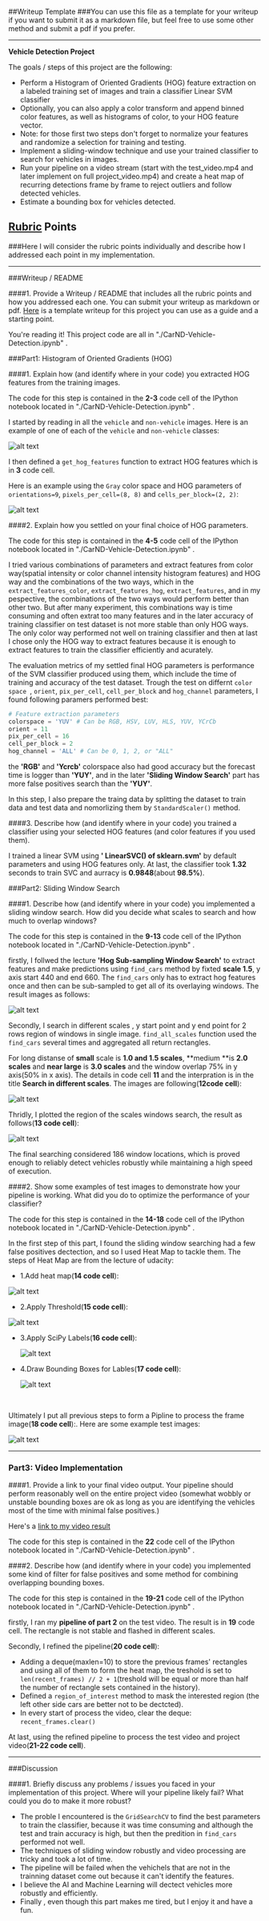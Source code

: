 ##Writeup Template
###You can use this file as a template for your writeup if you want to submit it as a markdown file, but feel free to use some other method and submit a pdf if you prefer.

---

**Vehicle Detection Project**

The goals / steps of this project are the following:

* Perform a Histogram of Oriented Gradients (HOG) feature extraction on a labeled training set of images and train a classifier Linear SVM classifier
* Optionally, you can also apply a color transform and append binned color features, as well as histograms of color, to your HOG feature vector. 
* Note: for those first two steps don't forget to normalize your features and randomize a selection for training and testing.
* Implement a sliding-window technique and use your trained classifier to search for vehicles in images.
* Run your pipeline on a video stream (start with the test_video.mp4 and later implement on full project_video.mp4) and create a heat map of recurring detections frame by frame to reject outliers and follow detected vehicles.
* Estimate a bounding box for vehicles detected.

[//]: # "Image References"
[image1]: ./examples/car_not_car.png
[image2]: ./examples/HOG_example.png
[image3]: ./examples/sliding_windows.png
[image4]: ./examples/sliding_windows2.png
[image5]: ./examples/sliding_windows3.png
[image6]: ./examples/heat_map1.png
[image7]: ./examples/heat_map2.png
[image8]: ./examples/heat_map3.png
[image9]: ./examples/heat_map4.png
[image10]: ./examples/pipeline_test.png
[video1]: ./project_video_output.mp4

## [Rubric](https://review.udacity.com/#!/rubrics/513/view) Points
###Here I will consider the rubric points individually and describe how I addressed each point in my implementation.  

---
###Writeup / README

####1. Provide a Writeup / README that includes all the rubric points and how you addressed each one.  You can submit your writeup as markdown or pdf.  [Here](https://github.com/udacity/CarND-Vehicle-Detection/blob/master/writeup_template.md) is a template writeup for this project you can use as a guide and a starting point.  

You're reading it!  This project code are all in  "./CarND-Vehicle-Detection.ipynb" .  

###Part1: Histogram of Oriented Gradients (HOG)

####1. Explain how (and identify where in your code) you extracted HOG features from the training images.

The code for this step is contained in the **2-3** code cell of the IPython notebook located in "./CarND-Vehicle-Detection.ipynb" . 

I started by reading in all the `vehicle` and `non-vehicle` images.  Here is an example of one of each of the `vehicle` and `non-vehicle` classes:

![alt text][image1]

I then defined a `get_hog_features` function to extract HOG features which is in **3** code cell.

Here is an example using the `Gray` color space and HOG parameters of `orientations=9`, `pixels_per_cell=(8, 8)` and `cells_per_block=(2, 2)`:


![alt text][image2]

####2. Explain how you settled on your final choice of HOG parameters.

The code for this step is contained in the **4-5** code cell of the IPython notebook located in "./CarND-Vehicle-Detection.ipynb" . 

I tried various combinations of parameters and extract features from color way(spatial intensity or color channel intensity histogram features) and HOG way and the combinations of the two ways, which in the  `extract_features_color`,  `extract_features_hog`, `extract_features`, and in my pespective, the combinations of the two ways would perform better than other two. But after many experiment, this combinations way is time consuming and often extrat too many features and in the later accuracy of training classifier on test dataset is not more stable than only HOG ways. The only color way performed not well on training classifier and then at last I chose only the HOG way to extract features because it is enough to extract features to train the classifier efficiently and acurately.

The evaluation metrics of my settled final HOG parameters is performance of the SVM classifier produced using them, which include the time of training and accuracy of the test dataset. Trough the test on differnt `color space `, `orient`, `pix_per_cell`, `cell_per_block` and `hog_channel` parameters, I found following paramers performed best:

```python
# Feature extraction parameters
colorspace = 'YUV' # Can be RGB, HSV, LUV, HLS, YUV, YCrCb
orient = 11
pix_per_cell = 16
cell_per_block = 2
hog_channel = 'ALL' # Can be 0, 1, 2, or "ALL"
```

the **'RGB'** and **'Ycrcb'** colorspace also had good accuracy but the forecast time is logger than **'YUY'**, and in the later **'Sliding Window Search'** part has more false positives search than the **'YUY'**.

In this step, I also prepare the traing data by splitting the dataset to train data and test data and nomorlizing them by  `StandardScaler()`  method.

####3. Describe how (and identify where in your code) you trained a classifier using your selected HOG features (and color features if you used them).

I trained a linear SVM using **' LinearSVC() of sklearn.svm'**  by default parameters and using HOG features only. At last, the classifier took **1.32** seconds to train SVC and aurracy is **0.9848**(about **98.5%**).



###Part2: Sliding Window Search

####1. Describe how (and identify where in your code) you implemented a sliding window search.  How did you decide what scales to search and how much to overlap windows?

The code for this step is contained in the **9-13** code cell of the IPython notebook located in "./CarND-Vehicle-Detection.ipynb" . 

firstly, I follwed the lecture **'Hog Sub-sampling Window Search'** to extract features and make predictions using `find_cars` method by fixted **scale 1.5**, y axis start 440 and end 660. The `find_cars` only has to extract hog features once and then can be sub-sampled to get all of its overlaying windows. The result images as follows:

![alt text][image3]

Secondly, I search in different scales , y start point and y end point for 2 rows region of windows in single image. `find_all_scales` function used the `find_cars` several times and aggregated all return rectangles.

For long distanse of **small** scale is **1.0 and 1.5 scales**, **medium **is  **2.0 scales** and **near large** is **3.0 scales** and the window overlap 75% in y axis(50% in x axis). The details in code cell **11** and the interpration  is in the title **Search in different scales**. The images are following(**12code cell**):

![alt text][image4]

Thridly, I plotted the region of the scales windows search, the result as follows(**13 code cell**):

![alt text][image5]

The final searching considered 186 window locations, which is proved enough to reliably detect vehicles robustly while maintaining a high speed of execution.

####2. Show some examples of test images to demonstrate how your pipeline is working.  What did you do to optimize the performance of your classifier?

The code for this step is contained in the **14-18** code cell of the IPython notebook located in "./CarND-Vehicle-Detection.ipynb" . 

In the first step of this part, I found the sliding window searching had a few false positives dectection, and so I used Heat Map to tackle them. The steps of Heat Map are from the lecture of udacity:

* 1.Add heat map(**14 code cell**):

![alt text][image6]

* 2.Apply Threshold(**15 code cell**):

![alt text][image7]

* 3.Apply  SciPy Labels(**16 code cell**):

  ![alt text][image8]

* 4.Draw Bounding Boxes for Lables(**17 code cell**):

  ![alt text][image9]

  ​

Ultimately I put all previous steps to form a Pipline to process the frame image(**18 code cell**):.  Here are some example test images:

![alt text][image10]

---

### Part3: Video Implementation

####1. Provide a link to your final video output.  Your pipeline should perform reasonably well on the entire project video (somewhat wobbly or unstable bounding boxes are ok as long as you are identifying the vehicles most of the time with minimal false positives.)

Here's a [link to my video result](./project_video_output.mp4)

The code for this step is contained in the **22** code cell of the IPython notebook located in "./CarND-Vehicle-Detection.ipynb" . 

####2. Describe how (and identify where in your code) you implemented some kind of filter for false positives and some method for combining overlapping bounding boxes.

The code for this step is contained in the **19-21** code cell of the IPython notebook located in "./CarND-Vehicle-Detection.ipynb" . 

firstly, I ran my **pipeline of part 2** on the test video. The result is in **19** code cell. The rectangle is not stable and flashed in different scales.

Secondly, I refined the pipeline(**20 code cell**): 

* Adding a deque(maxlen=10) to store the previous frames' rectangles and using all of them to form the heat map, the treshold is set to `len(recent_frames) // 2 + 1`(treshold will be equal or more than half the number of rectangle sets contained in the history).
* Defined a `region_of_interest` method to mask the interested region (the left other side cars are better not to be dectcted).
* In every start of process the video, clear the deque: `recent_frames.clear()`

At last, using the refined pipeline to process the test video and project video(**21-22 code cell**).

---

###Discussion

####1. Briefly discuss any problems / issues you faced in your implementation of this project.  Where will your pipeline likely fail?  What could you do to make it more robust?

* The proble I encountered is the `GridSearchCV` to find the best parameters to train the classifier, because it was time consuming and although the test and train accuracy is high, but then the predition in `find_cars` performed not well.
* The techniques of sliding window robustly and video processing are tricky and took a lot of time.
* The pipeline will be failed when the vehichels that are not in the trainning dataset come out because it can't identify the features.
* I believe the AI and Machine Learning will dectect  vehicles more robustly and efficiently.
* Finally , even though this part makes me tired, but I enjoy it and have a fun.
